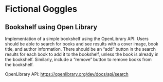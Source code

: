 # Fictional Goggles 
## Bookshelf using Open Library

Implementation of a simple bookshelf using the OpenLibrary API. Users should be able to search for books and see results with a cover image, book title, and author information. 
There should be an “add” button in the search results for each book to add it to the bookshelf, unless the book is already in the bookshelf. 
Similarly, include a “remove” button to remove books from the bookshelf. 

OpenLibrary API: https://openlibrary.org/dev/docs/api/search 
